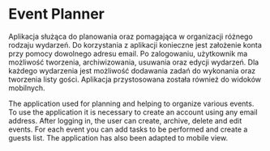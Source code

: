 # Event Planner

Aplikacja służąca do planowania oraz pomagająca w organizacji różnego rodzaju wydarzeń. Do korzystania z aplikacji konieczne jest założenie konta przy pomocy dowolnego adresu email. Po zalogowaniu, użytkownik ma możliwość tworzenia, archiwizowania, usuwania oraz edycji wydarzeń. Dla każdego wydarzenia jest możliwość dodawania zadań do wykonania oraz tworzenia listy gości. Aplikacja przystosowana została również do widoków mobilnych.

The application used for planning and helping to organize various events. To use the application it is necessary to create an account using any email address. After logging in, the user can create, archive, delete and edit events. For each event you can add tasks to be performed and create a guests list. The application has also been adapted to mobile view.